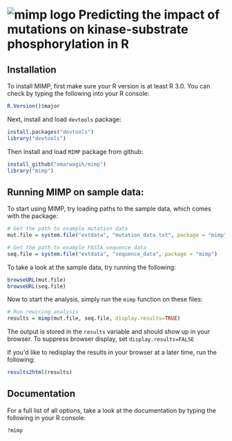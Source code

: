 ![mimp logo](https://cdn.rawgit.com/omarwagih/rmimp/master/inst/extdata/html/images/mimp_logo.svg) Predicting the impact of mutations on kinase-substrate phosphorylation in R
===============================================================

## Installation

To install MIMP, first make sure your R version is at least R 3.0. You can check by typing the following into your R console:

```r
R.Version()$major
```

Next, install and load `devtools` package:

```r
install.packages("devtools")
library("devtools")
```

Then install and load `MIMP` package from github:

```r
install_github("omarwagih/mimp")
library("mimp")
```

## Running MIMP on sample data:

To start using MIMP, try loading paths to the sample data, which comes with the package:
```r
# Get the path to example mutation data 
mut.file = system.file("extdata", "mutation_data.txt", package = "mimp")

# Get the path to example FASTA sequence data 
seq.file = system.file("extdata", "sequence_data", package = "mimp")

```

To take a look at the sample data, try running the following:

```r
browseURL(mut.file)
browseURL(seq.file)
```

Now to start the analysis, simply run the `mimp` function on these files:

```r
# Run rewiring analysis
results = mimp(mut.file, seq.file, display.results=TRUE)
```

The output is stored in the `results` variable and should show up in your browser. To suppress browser display, set `display.results=FALSE`

If you'd like to redisplay the results in your browser at a later time, run the following:
```r
results2html(results)
```

## Documentation

For a full list of all options, take a look at the documentation by typing the following in your R console:

```r
?mimp
```